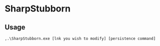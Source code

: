 # SharpStubborn

## Usage
```
,.\SharpStubborn.exe [lnk you wish to modify] [persistence command]
```

